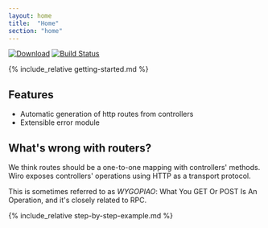 ```yaml
---
layout: home
title:  "Home"
section: "home"
---
```


[![Download](https://api.bintray.com/packages/buildo/maven/wiro-http-server/images/download.svg)](https://bintray.com/buildo/maven/wiro-http-server/_latestVersion)
[![Build Status](https://drone.our.buildo.io/api/badges/buildo/wiro/status.svg)](https://drone.our.buildo.io/buildo/wiro)

<a name="getting-started"></a>

{% include_relative getting-started.md %}

## Features

- Automatic generation of http routes from controllers
- Extensible error module

## What's wrong with routers?

We think routes should be a one-to-one mapping with controllers' methods.
Wiro exposes controllers' operations using HTTP as a transport protocol.

This is sometimes referred to as *WYGOPIAO*: What You GET Or POST Is An Operation, and it's closely related to RPC.


{% include_relative step-by-step-example.md %}
